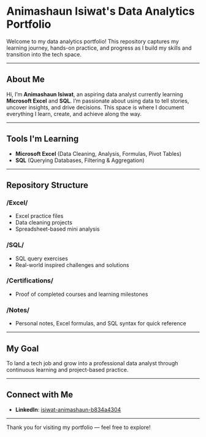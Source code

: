 
# Animashaun Isiwat's Data Analytics Portfolio

Welcome to my data analytics portfolio! This repository captures my learning journey, hands-on practice, and progress as I build my skills and transition into the tech space.

---

## About Me

Hi, I’m **Animashaun Isiwat**, an aspiring data analyst currently learning **Microsoft Excel** and **SQL**. I’m passionate about using data to tell stories, uncover insights, and drive decisions. This space is where I document everything I learn, create, and achieve along the way.

---

## Tools I'm Learning

- **Microsoft Excel** (Data Cleaning, Analysis, Formulas, Pivot Tables)
- **SQL** (Querying Databases, Filtering & Aggregation)

---

## Repository Structure

### **/Excel/**
- Excel practice files
- Data cleaning projects
- Spreadsheet-based mini analysis

### **/SQL/**
- SQL query exercises
- Real-world inspired challenges and solutions

### **/Certifications/**
- Proof of completed courses and learning milestones

### **/Notes/**
- Personal notes, Excel formulas, and SQL syntax for quick reference

---

## My Goal

To land a tech job and grow into a professional data analyst through continuous learning and project-based practice.

---

## Connect with Me

- **LinkedIn**: [isiwat-animashaun-b834a4304](http://linkedin.com/in/isiwat-animashaun-b834a4304)

---

Thank you for visiting my portfolio — feel free to explore!
